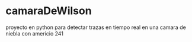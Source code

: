 # camaraDeWilson
proyecto en python para detectar trazas en tiempo real en una camara de niebla con americio 241

